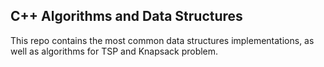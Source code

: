 ## C++ Algorithms and Data Structures
This repo contains the most common data structures implementations, as well as algorithms for TSP and Knapsack problem.
